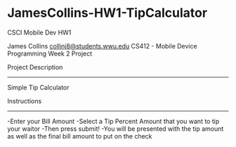 # JamesCollins-HW1-TipCalculator
CSCI Mobile Dev HW1

James Collins
collinj8@students.wwu.edu
CS412 - Mobile Device Programming
Week 2 Project

Project Description
*******************
Simple Tip Calculator

Instructions
*******************
 -Enter your Bill Amount
 -Select a Tip Percent Amount that you want to tip your waitor
 -Then press submit!
 -You will be presented with the tip amount as well as the final bill amount to put on the check
